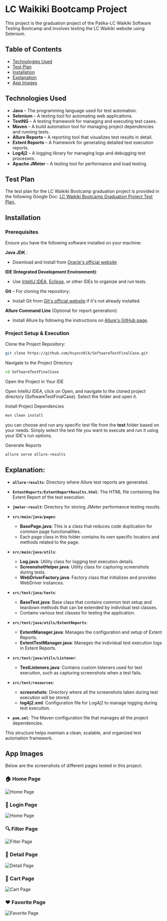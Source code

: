 # LC Waikiki Bootcamp Project

This project is the graduation project of the Patika-LC Waikiki Software Testing Bootcamp and involves testing the LC Waikiki website using Selenium.

## Table of Contents

- [Technologies Used](#technologies-used)
- [Test Plan](#test-plan)
- [Installation](#installation)
- [Explanation](#explanation)
- [App Images](#app-images)

## Technologies Used

- **Java** – The programming language used for test automation.  
- **Selenium** – A testing tool for automating web applications.  
- **TestNG** – A testing framework for managing and executing test cases.  
- **Maven** – A build automation tool for managing project dependencies and running tests.   
- **Allure Reports** – A reporting tool that visualizes test results in detail.  
- **Extent Reports** – A framework for generating detailed test execution reports.  
- **Log4j2** – A logging library for managing logs and debugging test processes.  
- **Apache JMeter** – A testing tool for performance and load testing.
 
 
## Test Plan

The test plan for the LC Waikiki Bootcamp graduation project is provided in the following Google Doc: [LC Waikiki Bootcamp Graduation Project Test Plan.](https://docs.google.com/document/d/1pkD5oo1-eWxtkA5KHPXAMZXISXXrZ9VVhs6z1Cpl4OA/edit?usp=sharing)



## Installation 

### Prerequisites

Ensure you have the following software installed on your machine:

   **Java JDK** :
   - Download and install from [Oracle's official website](https://www.oracle.com/tr/java/technologies/downloads/) 
   
   **IDE (Integrated Development Environment)**:
   -  Use [IntelliJ IDEA](https://www.jetbrains.com/idea/download/?section=windows), [Eclipse](https://www.eclipse.org/downloads/), or other IDEs to organize and run tests.

   **Git** – For cloning the repository:
   - Install Git from [Git's official website](https://git-scm.com/) if it's not already installed.

   **Allure Command Line** (Optional for report generation):
   - Install Allure by following the instructions on [Allure's GitHub page](https://github.com/allure-framework/allure2).



### Project Setup & Execution

Clone the Project Repository:

 ```bash
git clone https://github.com/hsyncnblk/SoftwareTestFinalCase.git
```

Navigate to the Project Directory

 ```bash
cd SoftwareTestFinalCase
```

Open the Project in Your IDE

Open IntelliJ IDEA, click on Open, and navigate to the cloned project directory (SoftwareTestFinalCase). Select the folder and open it.

Install Project Dependencies
 ```bash
mvn clean install
 ```

 you can choose and run any specific test file from the **test** folder based on your needs. Simply select the test file you want to execute and run it using your IDE's run options.

 Generate Reports 
 ```bash
 allure serve allure-results
```


## Explanation:

- **`allure-results`**: Directory where Allure test reports are generated.
- **`ExtentReports/ExtentReportResults.html`**: The HTML file containing the Extent Report of the test execution.
- **`jmeter-result`**: Directory for storing JMeter performance testing results.

- **`src/main/java/pages`**:
  - **BasePage.java**: This is a class that reduces code duplication for common page functionalities.
  - Each page class in this folder contains its own specific locators and methods related to the page.

- **`src/main/java/utils`**:
  - **Log.java**: Utility class for logging test execution details.
  - **ScreenshotHelper.java**: Utility class for capturing screenshots during tests.
  - **WebDriverFactory.java**: Factory class that initializes and provides WebDriver instances.

- **`src/test/java/tests`**:
  - **BaseTest.java**: Base class that contains common test setup and teardown methods that can be extended by individual test classes.
  - Contains various test classes for testing the application.

- **`src/test/java/utils/ExtentReports`**:
  - **ExtentManager.java**: Manages the configuration and setup of Extent Reports.
  - **ExtentTestManager.java**: Manages the individual test execution logs in Extent Reports.

- **`src/test/java/utils/Listener`**:
  - **TestListeners.java**: Contains custom listeners used for test execution, such as capturing screenshots when a test fails.

- **`src/test/resources`**:
  - **screenshots**: Directory where all the screenshots taken during test execution will be stored.
  - **log4j2.xml**: Configuration file for Log4j2 to manage logging during test execution.


- **`pom.xml`**: The Maven configuration file that manages all the project dependencies.

This structure helps maintain a clean, scalable, and organized test automation framework.





## App Images


Below are the screenshots of different pages tested in this project:

### 🏠 Home Page
![Home Page](src/test/resources/screenshots/test_screenshot_20250116_174026.png)

### 🔐 Login Page
![Home Page](src/test/resources/screenshots/login_screenshot_20250116_180148.png)

### 🔍 Filter Page
![Filter Page](src/test/resources/screenshots/filter_screenshot_20250116_180700.png)

### 📄 Detail Page
![Detail Page](src/test/resources/screenshots/detail_screenshot_20250116_175539.png)

### 🛒 Cart Page
![Cart Page](src/test/resources/screenshots/cart_screenshot_20250116_225926.png)

### ❤️ Favorite Page
![Favorite Page](src/test/resources/screenshots/fav_screenshot_20250116_181100.png)






